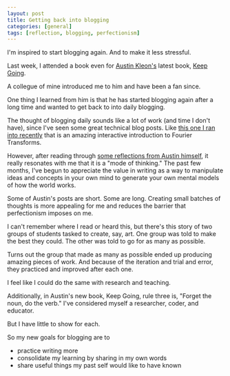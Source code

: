 ```yaml
---
layout: post
title: Getting back into blogging
categories: [general]
tags: [reflection, blogging, perfectionism]
---
```


I'm inspired to start blogging again. And to make it less stressful.

<!--break-->

Last week, I attended a book even for
[Austin Kleon's](https://austinkleon.com/) latest book,
[Keep Going](https://austinkleon.com/keepgoing).

A collegue of mine introduced me to him and have been a fan since.

One thing I learned from him is that he has started blogging again after a long
time and wanted to get back to into daily blogging.

The thought of blogging daily sounds like a lot of work
(and time I don't have),
since I've seen some great technical blog posts.
Like
[this one I ran into recently](http://www.jezzamon.com/fourier/index.html)
that is an amazing interactive introduction to Fourier Transforms.

However,
after reading through
[some reflections from Austin himself](https://austinkleon.com/2017/11/20/a-few-notes-on-daily-blogging/),
it really resonates with me that it is a "mode of thinking."
The past few months,
I've begun to appreciate the value in writing as a way to manipulate ideas and
concepts in your own mind to generate your own mental models of how the world
works.

Some of Austin's posts are short.
Some are long.
Creating small batches of thoughts is more appealing for me and reduces the
barrier that perfectionism imposes on me.

I can't remember where I read or heard this,
but there's this story of two groups of students tasked to create, say, art.
One group was told to make the best they could.
The other was told to go for as many as possible.

Turns out the group that made as many as possible ended up producing amazing
pieces of work.
And because of the iteration and trial and error,
they practiced and improved after each one.

I feel like I could do the same with research and teaching.

Additionally,
in Austin's new book,
Keep Going,
rule three is,
"Forget the noun, do the verb."
I've considered myself a researcher, coder, and educator.

But I have little to show for each.

So my new goals for blogging are to

- practice writing more
- consolidate my learning by sharing in my own words
- share useful things my past self would like to have known

